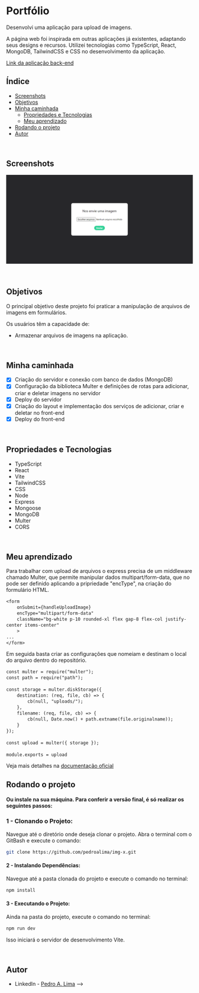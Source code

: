 # Portfólio

Desenvolvi uma aplicação para upload de imagens. 

A página web foi inspirada em outras aplicações já existentes, adaptando seus designs e recursos. Utilizei tecnologias como TypeScript, React, MongoDB, TailwindCSS e CSS no desenvolvimento da aplicação.

[Link da aplicação back-end](https://github.com/pedroalima/API-img-x)

## Índice

- [Screenshots](#screenshots)
- [Objetivos](#objetivos)
- [Minha caminhada](#minha-caminhada)
  - [Propriedades e Tecnologias](#propriedades-e-tecnologias)
  - [Meu aprendizado](#meu-aprendizado)
- [Rodando o projeto](#rodando-o-projeto)
- [Autor](#autor)

</br>

## Screenshots

![#](./public/desktop-view.png)

</br>

## Objetivos

O principal objetivo deste projeto foi praticar a manipulação de arquivos de imagens em formulários.

 Os usuários têm a capacidade de: 
- Armazenar arquivos de imagens na aplicação.

</br>

## Minha caminhada

- [x] Criação do servidor e conexão com banco de dados (MongoDB)
- [x] Configuração da biblioteca Multer e definições de rotas para adicionar, criar e deletar imagens no servidor
- [x] Deploy do servidor
- [x] Criação do layout e implementação dos serviços de adicionar, criar e deletar no front-end
- [x] Deploy do front-end

</br>

## Propriedades e Tecnologias

- TypeScript
- React
- Vite
- TailwindCSS
- CSS
- Node
- Express
- Mongoose
- MongoDB
- Multer
- CORS

</br>

  ## Meu aprendizado

Para trabalhar com upload de arquivos o express precisa de um middleware chamado Multer, que permite manipular dados multipart/form-data, que no pode ser definido aplicando a pripriedade "encType", na criação do formulário HTML.

```tsx
<form 
    onSubmit={handleUploadImage} 
    encType="multipart/form-data" 
    className="bg-white p-10 rounded-xl flex gap-8 flex-col justify-center items-center"
    >
...
</form>
```
  Em seguida basta criar as configurações que nomeiam e destinam o local do arquivo dentro do repositório.

```tsx
const multer = require("multer");
const path = require("path");

const storage = multer.diskStorage({
    destination: (req, file, cb) => {
        cb(null, "uploads/");
    },
    filename: (req, file, cb) => {
        cb(null, Date.now() + path.extname(file.originalname));
    }
});

const upload = multer({ storage });

module.exports = upload
```

Veja mais detalhes na [documentação oficial](https://github.com/expressjs/multer)
</br>

## Rodando o projeto

<!-- ### Acesse a [aplicação via web]() -->

#### Ou instale na sua máquina. Para conferir a versão final, é só realizar os seguintes passos:

### 1 - Clonando o Projeto:
Navegue até o diretório onde deseja clonar o projeto. Abra o terminal com o GitBash e execute o comando:

```bash
git clone https://github.com/pedroalima/img-x.git
```

#### 2 - Instalando Dependências:
Navegue até a pasta clonada do projeto e execute o comando no terminal:

```bash
npm install
```

#### 3 - Executando o Projeto:
Ainda na pasta do projeto, execute o comando no terminal:

```bash
npm run dev
```
Isso iniciará o servidor de desenvolvimento Vite.

</br>

## Autor

- LinkedIn - [Pedro A. Lima](https://www.linkedin.com/in/pedroalima6/) -->